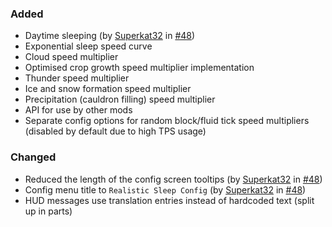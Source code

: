 ### Added

- Daytime sleeping (by [Superkat32](https://github.com/Superkat32) in [#48](https://github.com/Steveplays28/realisticsleep/pull/48))
- Exponential sleep speed curve
- Cloud speed multiplier
- Optimised crop growth speed multiplier implementation
- Thunder speed multiplier
- Ice and snow formation speed multiplier
- Precipitation (cauldron filling) speed multiplier
- API for use by other mods
- Separate config options for random block/fluid tick speed multipliers (disabled by default due to high TPS usage)

### Changed

- Reduced the length of the config screen tooltips (by [Superkat32](https://github.com/Superkat32)
  in [#48](https://github.com/Steveplays28/realisticsleep/pull/48))
- Config menu title to `Realistic Sleep Config` (by [Superkat32](https://github.com/Superkat32)
  in [#48](https://github.com/Steveplays28/realisticsleep/pull/48))
- HUD messages use translation entries instead of hardcoded text (split up in parts)
